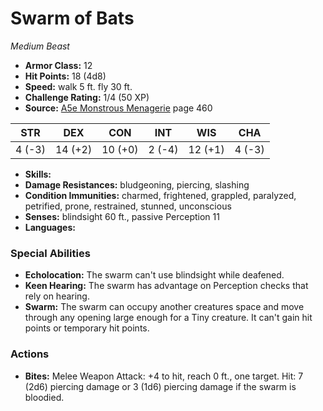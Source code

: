 # Swarm of Bats

*Medium* *Beast*

- **Armor Class:** 12
- **Hit Points:** 18 (4d8)
- **Speed:** walk 5 ft. fly 30 ft.
- **Challenge Rating:** 1/4 (50 XP)
- **Source:** [A5e Monstrous Menagerie](https://enpublishingrpg.com/products/level-up-monstrous-menagerie-a5e) page 460

| STR | DEX | CON | INT | WIS | CHA |
| --- | --- | --- | --- | --- | --- |
| 4 (-3) | 14 (+2) | 10 (+0) | 2 (-4) | 12 (+1) | 4 (-3) |

- **Skills:** 
- **Damage Resistances:** bludgeoning, piercing, slashing
- **Condition Immunities:** charmed, frightened, grappled, paralyzed, petrified, prone, restrained, stunned, unconscious
- **Senses:** blindsight 60 ft., passive Perception 11
- **Languages:** 

### Special Abilities

- **Echolocation:** The swarm can't use blindsight while deafened.
- **Keen Hearing:** The swarm has advantage on Perception checks that rely on hearing.
- **Swarm:** The swarm can occupy another creatures space and move through any opening large enough for a Tiny creature. It can't gain hit points or temporary hit points.

### Actions

- **Bites:** Melee Weapon Attack: +4 to hit, reach 0 ft., one target. Hit: 7 (2d6) piercing damage  or 3 (1d6) piercing damage if the swarm is bloodied.


